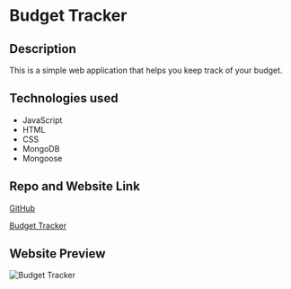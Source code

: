 # Budget Tracker

## Description
This is a simple web application that helps you keep track of your budget.

## Technologies used
* JavaScript
* HTML
* CSS
* MongoDB
* Mongoose


## Repo and Website Link
[GitHub](https://github.com/luistorano/progressive-web-application-PWA)

[Budget Tracker](https://luistorano.github.io/progressive-web-application-PWA/)

## Website Preview

![Budget Tracker]()